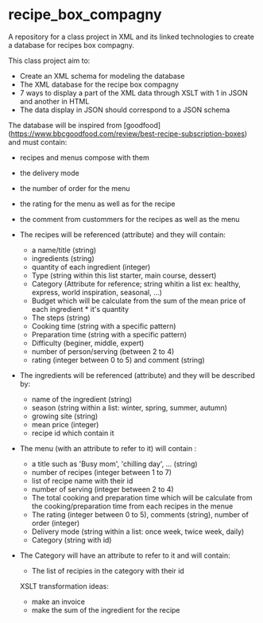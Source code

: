 # recipe_box_compagny
A repository for a class project in XML and its linked technologies to create a database for recipes box compagny. 

This class project aim to:
- Create an XML schema for modeling the database
- The XML database for the recipe box compagny
- 7 ways to display a part of the XML data through XSLT with 1 in JSON and another in HTML
- The data display in JSON should correspond to a JSON schema

The database will be inspired from [goodfood] (https://www.bbcgoodfood.com/review/best-recipe-subscription-boxes) and must contain:
- recipes and menus compose with them
- the delivery mode
- the number of order for the menu
- the rating for the menu as well as for the recipe
- the comment from custommers for the recipes as well as the menu

- The recipes will be referenced (attribute) and they will contain:
  - a name/title (string)
  - ingredients (string)
  - quantity of each ingredient (integer)
  - Type (string within this list starter, main course, dessert)
  - Category (Attribute for reference; string whitin a list ex: healthy, express, world inspiration, seasonal, ...)
  - Budget which will be calculate from the sum of the mean price of each ingredient * it's quantity
  - The steps (string)
  - Cooking time (string with a specific pattern)
  - Preparation time (string with a specific pattern)
  - Difficulty (beginer, middle, expert)
  - number of person/serving (between 2 to 4)
  - rating (integer between 0 to 5) and comment (string)

- The ingredients will be referenced (attribute) and they will be described by:
  - name of the ingredient (string)
  - season (string within a list: winter, spring, summer, autumn)
  - growing site (string)
  - mean price (integer)
  - recipe id which contain it

- The menu (with an attribute to refer to it) will contain :
  - a title such as 'Busy mom', 'chilling day', ... (string)
  - number of recipes (integer between 1 to 7)
  - list of recipe name with their id
  - number of serving (integer between 2 to 4)
  - The total cooking and preparation time which will be calculate from the cooking/preparation time from each recipes in the menue
  - The rating (integer between 0 to 5), comments (string), number of order (integer)
  - Delivery mode (string within a list: once week, twice week, daily)
  - Category (string with id)

- The Category will have an attribute to refer to it and will contain:
  - The list of recipies in the category with their id 

  XSLT transformation ideas:
  - make an invoice 
  - make the sum of the ingredient for the recipe